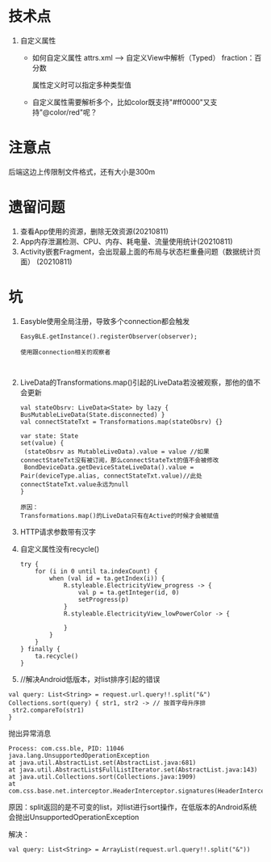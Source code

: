 # 技术点

1. 自定义属性	

   - 如何自定义属性
     attrs.xml  --> 自定义View中解析（Typed）
     fraction：百分数

     属性定义时可以指定多种类型值

     

   - 自定义属性需要解析多个，比如color既支持"#ff0000"又支持"@color/red"呢？

     

# 注意点

后端这边上传限制文件格式，还有大小是300m





# 遗留问题

1. 查看App使用的资源，删除无效资源(20210811)
2. App内存泄漏检测、CPU、内存、耗电量、流量使用统计(20210811)
3. Activity嵌套Fragment，会出现最上面的布局与状态栏重叠问题（数据统计页面）  (20210811)



# 坑

1. Easyble使用全局注册，导致多个connection都会触发

   ```
   EasyBLE.getInstance().registerObserver(observer);
   
   使用跟connection相关的观察者
   
   
   
   ```
   
   
   
2. LiveData的Transformations.map()引起的LiveData若没被观察，那他的值不会更新

   ```
   val stateObsrv: LiveData<State> by lazy { BusMutableLiveData(State.disconnected) }
   val connectStateTxt = Transformations.map(stateObsrv) {}
   
   var state: State
   set(value) {
   	(stateObsrv as MutableLiveData).value = value //如果connectStateTxt没有被订阅，那么connectStateTxt的值不会被修改
   	BondDeviceData.getDeviceStateLiveData().value = Pair(deviceType.alias, connectStateTxt.value)//此处connectStateTxt.value永远为null
   }
   
   原因：
   Transformations.map()的LiveData只有在Active的时候才会被赋值
   ```

   

3. HTTP请求参数带有汉字

   

4. 自定义属性没有recycle()

   ```
   try {
       for (i in 0 until ta.indexCount) {
           when (val id = ta.getIndex(i)) {
               R.styleable.ElectricityView_progress -> {
                   val p = ta.getInteger(id, 0)
                   setProgress(p)
               }
               R.styleable.ElectricityView_lowPowerColor -> {
   
               }
           }
       }
   } finally {
       ta.recycle()
   }
   ```

5. //解决Android低版本，对list排序引起的错误

  ```
  val query: List<String> = request.url.query!!.split("&")
  Collections.sort(query) { str1, str2 -> // 按首字母升序排
   str2.compareTo(str1)
  }
  ```

  抛出异常消息

  ```
  Process: com.css.ble, PID: 11046
  java.lang.UnsupportedOperationException
  at java.util.AbstractList.set(AbstractList.java:681)
  at java.util.AbstractList$FullListIterator.set(AbstractList.java:143)
  at java.util.Collections.sort(Collections.java:1909)
  at com.css.base.net.interceptor.HeaderInterceptor.signatures(HeaderInterceptor.kt:69)
  ```

  原因：split返回的是不可变的list，对list进行sort操作，在低版本的Android系统会抛出UnsupportedOperationException

  解决：

  ```
  val query: List<String> = ArrayList(request.url.query!!.split("&"))
  ```

  

  

